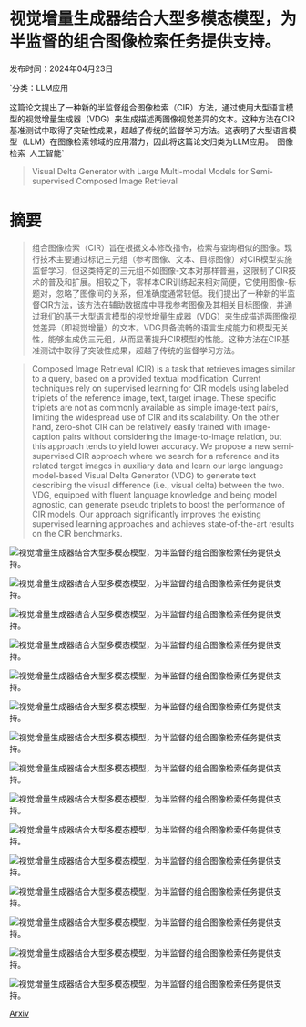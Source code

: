 # 视觉增量生成器结合大型多模态模型，为半监督的组合图像检索任务提供支持。

发布时间：2024年04月23日

`分类：LLM应用

这篇论文提出了一种新的半监督组合图像检索（CIR）方法，通过使用大型语言模型的视觉增量生成器（VDG）来生成描述两图像视觉差异的文本。这种方法在CIR基准测试中取得了突破性成果，超越了传统的监督学习方法。这表明了大型语言模型（LLM）在图像检索领域的应用潜力，因此将这篇论文归类为LLM应用。` `图像检索` `人工智能`

> Visual Delta Generator with Large Multi-modal Models for Semi-supervised Composed Image Retrieval

# 摘要

> 组合图像检索（CIR）旨在根据文本修改指令，检索与查询相似的图像。现行技术主要通过标记三元组（参考图像、文本、目标图像）对CIR模型实施监督学习，但这类特定的三元组不如图像-文本对那样普遍，这限制了CIR技术的普及和扩展。相较之下，零样本CIR训练起来相对简便，它使用图像-标题对，忽略了图像间的关系，但准确度通常较低。我们提出了一种新的半监督CIR方法，该方法在辅助数据库中寻找参考图像及其相关目标图像，并通过我们的基于大型语言模型的视觉增量生成器（VDG）来生成描述两图像视觉差异（即视觉增量）的文本。VDG具备流畅的语言生成能力和模型无关性，能够生成伪三元组，从而显著提升CIR模型的性能。这种方法在CIR基准测试中取得了突破性成果，超越了传统的监督学习方法。

> Composed Image Retrieval (CIR) is a task that retrieves images similar to a query, based on a provided textual modification. Current techniques rely on supervised learning for CIR models using labeled triplets of the reference image, text, target image. These specific triplets are not as commonly available as simple image-text pairs, limiting the widespread use of CIR and its scalability. On the other hand, zero-shot CIR can be relatively easily trained with image-caption pairs without considering the image-to-image relation, but this approach tends to yield lower accuracy. We propose a new semi-supervised CIR approach where we search for a reference and its related target images in auxiliary data and learn our large language model-based Visual Delta Generator (VDG) to generate text describing the visual difference (i.e., visual delta) between the two. VDG, equipped with fluent language knowledge and being model agnostic, can generate pseudo triplets to boost the performance of CIR models. Our approach significantly improves the existing supervised learning approaches and achieves state-of-the-art results on the CIR benchmarks.

![视觉增量生成器结合大型多模态模型，为半监督的组合图像检索任务提供支持。](../../../paper_images/2404.15516/x1.png)

![视觉增量生成器结合大型多模态模型，为半监督的组合图像检索任务提供支持。](../../../paper_images/2404.15516/x2.png)

![视觉增量生成器结合大型多模态模型，为半监督的组合图像检索任务提供支持。](../../../paper_images/2404.15516/x3.png)

![视觉增量生成器结合大型多模态模型，为半监督的组合图像检索任务提供支持。](../../../paper_images/2404.15516/x4.png)

![视觉增量生成器结合大型多模态模型，为半监督的组合图像检索任务提供支持。](../../../paper_images/2404.15516/x5.png)

![视觉增量生成器结合大型多模态模型，为半监督的组合图像检索任务提供支持。](../../../paper_images/2404.15516/x6.png)

![视觉增量生成器结合大型多模态模型，为半监督的组合图像检索任务提供支持。](../../../paper_images/2404.15516/x7.png)

![视觉增量生成器结合大型多模态模型，为半监督的组合图像检索任务提供支持。](../../../paper_images/2404.15516/x8.png)

![视觉增量生成器结合大型多模态模型，为半监督的组合图像检索任务提供支持。](../../../paper_images/2404.15516/x9.png)

![视觉增量生成器结合大型多模态模型，为半监督的组合图像检索任务提供支持。](../../../paper_images/2404.15516/x10.png)

![视觉增量生成器结合大型多模态模型，为半监督的组合图像检索任务提供支持。](../../../paper_images/2404.15516/x11.png)

![视觉增量生成器结合大型多模态模型，为半监督的组合图像检索任务提供支持。](../../../paper_images/2404.15516/x12.png)

![视觉增量生成器结合大型多模态模型，为半监督的组合图像检索任务提供支持。](../../../paper_images/2404.15516/x13.png)

![视觉增量生成器结合大型多模态模型，为半监督的组合图像检索任务提供支持。](../../../paper_images/2404.15516/x14.png)

![视觉增量生成器结合大型多模态模型，为半监督的组合图像检索任务提供支持。](../../../paper_images/2404.15516/x15.png)

[Arxiv](https://arxiv.org/abs/2404.15516)